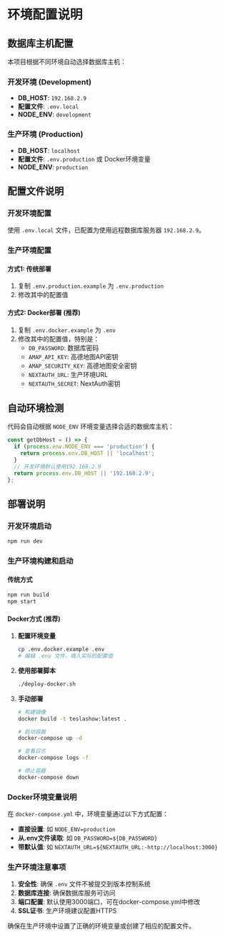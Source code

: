 # 环境配置说明

## 数据库主机配置

本项目根据不同环境自动选择数据库主机：

### 开发环境 (Development)
- **DB_HOST**: `192.168.2.9`
- **配置文件**: `.env.local`
- **NODE_ENV**: `development`

### 生产环境 (Production)
- **DB_HOST**: `localhost`
- **配置文件**: `.env.production` 或 Docker环境变量
- **NODE_ENV**: `production`

## 配置文件说明

### 开发环境配置
使用 `.env.local` 文件，已配置为使用远程数据库服务器 `192.168.2.9`。

### 生产环境配置

#### 方式1: 传统部署
1. 复制 `.env.production.example` 为 `.env.production`
2. 修改其中的配置值

#### 方式2: Docker部署 (推荐)
1. 复制 `.env.docker.example` 为 `.env`
2. 修改其中的配置值，特别是：
   - `DB_PASSWORD`: 数据库密码
   - `AMAP_API_KEY`: 高德地图API密钥
   - `AMAP_SECURITY_KEY`: 高德地图安全密钥
   - `NEXTAUTH_URL`: 生产环境URL
   - `NEXTAUTH_SECRET`: NextAuth密钥

## 自动环境检测

代码会自动根据 `NODE_ENV` 环境变量选择合适的数据库主机：

```typescript
const getDbHost = () => {
  if (process.env.NODE_ENV === 'production') {
    return process.env.DB_HOST || 'localhost';
  }
  // 开发环境默认使用192.168.2.9
  return process.env.DB_HOST || '192.168.2.9';
};
```

## 部署说明

### 开发环境启动
```bash
npm run dev
```

### 生产环境构建和启动

#### 传统方式
```bash
npm run build
npm start
```

#### Docker方式 (推荐)

1. **配置环境变量**
   ```bash
   cp .env.docker.example .env
   # 编辑 .env 文件，填入实际的配置值
   ```

2. **使用部署脚本**
   ```bash
   ./deploy-docker.sh
   ```

3. **手动部署**
   ```bash
   # 构建镜像
   docker build -t teslashow:latest .
   
   # 启动容器
   docker-compose up -d
   
   # 查看日志
   docker-compose logs -f
   
   # 停止容器
   docker-compose down
   ```

### Docker环境变量说明

在 `docker-compose.yml` 中，环境变量通过以下方式配置：

- **直接设置**: 如 `NODE_ENV=production`
- **从.env文件读取**: 如 `DB_PASSWORD=${DB_PASSWORD}`
- **带默认值**: 如 `NEXTAUTH_URL=${NEXTAUTH_URL:-http://localhost:3000}`

### 生产环境注意事项

1. **安全性**: 确保 `.env` 文件不被提交到版本控制系统
2. **数据库连接**: 确保数据库服务可访问
3. **端口配置**: 默认使用3000端口，可在docker-compose.yml中修改
4. **SSL证书**: 生产环境建议配置HTTPS

确保在生产环境中设置了正确的环境变量或创建了相应的配置文件。